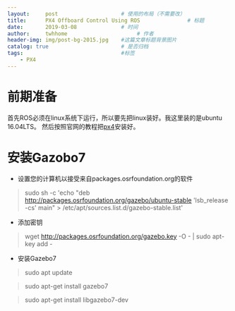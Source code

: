 ```yaml
---
layout:     post                    # 使用的布局（不需要改）
title:      PX4 Offboard Control Using ROS               # 标题 
date:       2019-03-08              # 时间
author:     twhhome                      # 作者
header-img: img/post-bg-2015.jpg    #这篇文章标题背景图片
catalog: true                       # 是否归档
tags:                               #标签
    - PX4
---
```


# 前期准备
首先ROS必须在linux系统下运行，所以要先把linux装好。我这里装的是ubuntu 16.04LTS。
然后按照官网的教程把[px4](https://dev.px4.io/en/setup/dev_env_linux_ubuntu.html)安装好。

# 安装Gazobo7
* 设置您的计算机以接受来自packages.osrfoundation.org的软件
> sudo sh -c 'echo "deb http://packages.osrfoundation.org/gazebo/ubuntu-stable 'lsb_release -cs' main" > /etc/apt/sources.list.d/gazebo-stable.list'
* 添加密钥
> wget http://packages.osrfoundation.org/gazebo.key -O - | sudo apt-key add -
* 安装Gazebo7
> sudo apt update

> sudo apt-get install gazebo7

> sudo apt-get install libgazebo7-dev
